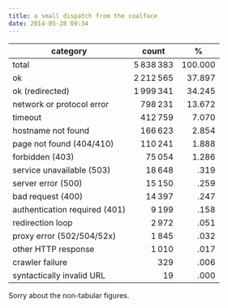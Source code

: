 ```yaml
---
title: a small dispatch from the coalface
date: 2014-05-28 09:34
---
```


<style scoped>
td { text-align: right }
td:first-child { text-align: left }
</style>

<table>
<thead>
<tr><th>category<th>count<th>%
</thead>
<tr><td>total<td>5 838 383<td>100.000
<tr><td>ok<td>2 212 565<td>37.897
<tr><td>ok (redirected)<td>1 999 341<td>34.245
<tr><td>network or protocol error<td>798 231<td>13.672
<tr><td>timeout<td>412 759<td>7.070
<tr><td>hostname not found<td>166 623<td>2.854
<tr><td>page not found (404/410)<td>110 241<td>1.888
<tr><td>forbidden (403)<td>75 054<td>1.286
<tr><td>service unavailable (503)<td>18 648<td>.319
<tr><td>server error (500)<td>15 150<td>.259
<tr><td>bad request (400)<td>14 397<td>.247
<tr><td>authentication required (401)<td>9 199<td>.158
<tr><td>redirection loop<td>2 972<td>.051
<tr><td>proxy error (502/504/52x)<td>1 845<td>.032
<tr><td>other HTTP response<td>1 010<td>.017
<tr><td>crawler failure<td>329<td>.006
<tr><td>syntactically invalid URL<td>19<td>.000
</table>

Sorry about the non-tabular figures.
